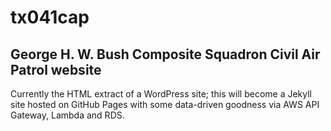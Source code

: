 # tx041cap
## George H. W. Bush Composite Squadron Civil Air Patrol website

Currently the HTML extract of a WordPress site; this will become a Jekyll site hosted on GitHub Pages with some data-driven goodness via AWS API Gateway, Lambda and RDS.

